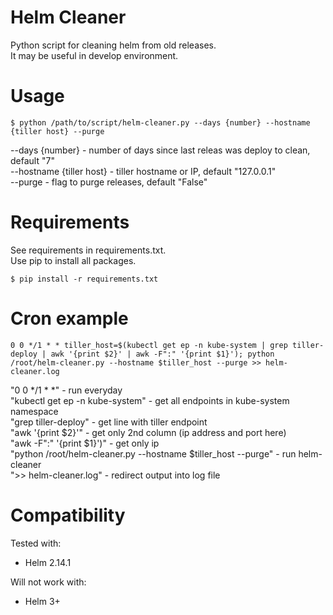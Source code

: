 # Helm Cleaner
Python script for cleaning helm from old releases.  
It may be useful in develop environment.  

# Usage
```
$ python /path/to/script/helm-cleaner.py --days {number} --hostname {tiller host} --purge
```
--days {number} - number of days since last releas was deploy to clean, default "7"  
--hostname {tiller host} - tiller hostname or IP, default "127.0.0.1"  
--purge - flag to purge releases, default "False"  

# Requirements
See requirements in requirements.txt.  
Use pip to install all packages.  
```
$ pip install -r requirements.txt
```

# Cron example
```
0 0 */1 * * tiller_host=$(kubectl get ep -n kube-system | grep tiller-deploy | awk '{print $2}' | awk -F":" '{print $1}'); python /root/helm-cleaner.py --hostname $tiller_host --purge >> helm-cleaner.log
```
"0 0 */1 * *" - run everyday  
"kubectl get ep -n kube-system" - get all endpoints in kube-system namespace  
"grep tiller-deploy" - get line with tiller endpoint  
"awk '{print $2}'" - get only 2nd column (ip address and port here)  
"awk -F":" '{print $1}')" - get only ip  
"python /root/helm-cleaner.py --hostname $tiller_host --purge" - run helm-cleaner  
">> helm-cleaner.log" - redirect output into log file  

# Compatibility
Tested with:
- Helm 2.14.1

Will not work with:
- Helm 3+
